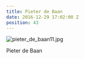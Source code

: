 ```yaml
---
title: Pieter de Baan
date: 2016-12-29 17:02:00 Z
position: 43
---
```


![pieter_de_baan11.jpg](/uploads/pieter_de_baan11.jpg)

Pieter de Baan